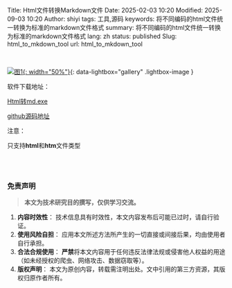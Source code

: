 Title: Html文件转换Markdown文件
Date: 2025-02-03 10:20
Modified: 2025-09-03 10:20
Author: shiyi
tags: 工具,源码
keywords: 将不同编码的html文件统一转换为标准的markdown文件格式
summary: 将不同编码的html文件统一转换为标准的markdown文件格式
lang: zh
status: published
Slug: html_to_mkdown_tool
url: html_to_mkdown_tool


<br>

[![图1]({static}/images/html_to_mkdown_tool/1.png){: width="50%"}]({static}/images/html_to_mkdown_tool/1.png){: data-lightbox="gallery" .lightbox-image }

软件下载地址：

[Html转md.exe]({static}/images/html_to_mkdown_tool/Html转md.exe)

[github源码地址](https://github.com/lg2465214486/tools/blob/main/python/tools/html2md.py)

注意：

只支持**html**和**htm**文件类型


<br>

<br>

### 免责声明

> **本文为技术研究目的撰写，仅供学习交流。**

1.  **内容时效性**： 技术信息具有时效性，本文内容发布后可能已过时，请自行验证。
2.  **使用风险自担**： 应用本文所述方法所产生的一切直接或间接后果，均由使用者自行承担。
3.  **合法合规使用**： **严禁**将本文内容用于任何违反法律法规或侵害他人权益的用途（如未经授权的爬虫、网络攻击、数据窃取等）。
4.  **版权声明**： 本文为原创内容，转载需注明出处。文中引用的第三方资源，其版权归原作者所有。
